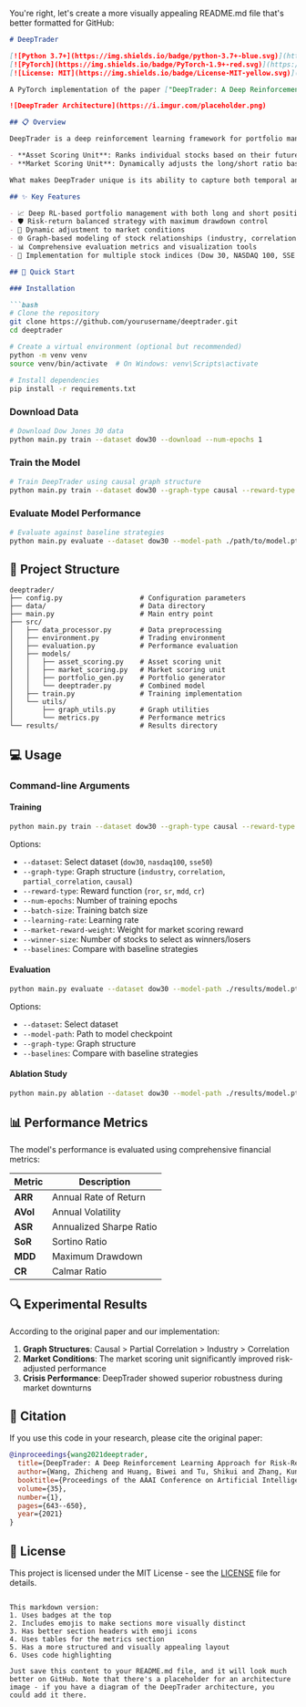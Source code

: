 You're right, let's create a more visually appealing README.md file that's better formatted for GitHub:

```markdown
# DeepTrader

[![Python 3.7+](https://img.shields.io/badge/python-3.7+-blue.svg)](https://www.python.org/downloads/release/python-370/)
[![PyTorch](https://img.shields.io/badge/PyTorch-1.9+-red.svg)](https://pytorch.org/)
[![License: MIT](https://img.shields.io/badge/License-MIT-yellow.svg)](https://opensource.org/licenses/MIT)

A PyTorch implementation of the paper ["DeepTrader: A Deep Reinforcement Learning Approach for Risk-Return Balanced Portfolio Management with Market Conditions Embedding"](https://ojs.aaai.org/index.php/AAAI/article/view/16731) (AAAI 2021).

![DeepTrader Architecture](https://i.imgur.com/placeholder.png)

## 📋 Overview

DeepTrader is a deep reinforcement learning framework for portfolio management that effectively balances risk and return. The model consists of two complementary units:

- **Asset Scoring Unit**: Ranks individual stocks based on their future price movement potential
- **Market Scoring Unit**: Dynamically adjusts the long/short ratio based on market conditions

What makes DeepTrader unique is its ability to capture both temporal and spatial dependencies between assets through different graph structures, with causal structure providing the best performance.

## ✨ Key Features

- 📈 Deep RL-based portfolio management with both long and short positions
- 🛡️ Risk-return balanced strategy with maximum drawdown control
- 🔄 Dynamic adjustment to market conditions 
- 🌐 Graph-based modeling of stock relationships (industry, correlation, partial correlation, causal)
- 📊 Comprehensive evaluation metrics and visualization tools
- 🧪 Implementation for multiple stock indices (Dow 30, NASDAQ 100, SSE 50)

## 🚀 Quick Start

### Installation

```bash
# Clone the repository
git clone https://github.com/yourusername/deeptrader.git
cd deeptrader

# Create a virtual environment (optional but recommended)
python -m venv venv
source venv/bin/activate  # On Windows: venv\Scripts\activate

# Install dependencies
pip install -r requirements.txt
```

### Download Data

```bash
# Download Dow Jones 30 data
python main.py train --dataset dow30 --download --num-epochs 1
```

### Train the Model

```bash
# Train DeepTrader using causal graph structure
python main.py train --dataset dow30 --graph-type causal --reward-type mdd --num-epochs 100
```

### Evaluate Model Performance

```bash
# Evaluate against baseline strategies
python main.py evaluate --dataset dow30 --model-path ./path/to/model.pth --baselines
```

## 📂 Project Structure

```
deeptrader/
├── config.py                   # Configuration parameters
├── data/                       # Data directory
├── main.py                     # Main entry point
├── src/
│   ├── data_processor.py       # Data preprocessing
│   ├── environment.py          # Trading environment
│   ├── evaluation.py           # Performance evaluation
│   ├── models/
│   │   ├── asset_scoring.py    # Asset scoring unit
│   │   ├── market_scoring.py   # Market scoring unit 
│   │   ├── portfolio_gen.py    # Portfolio generator
│   │   └── deeptrader.py       # Combined model
│   ├── train.py                # Training implementation
│   └── utils/
│       ├── graph_utils.py      # Graph utilities
│       └── metrics.py          # Performance metrics
└── results/                    # Results directory
```

## 💻 Usage

### Command-line Arguments

#### Training

```bash
python main.py train --dataset dow30 --graph-type causal --reward-type mdd --num-epochs 100
```

Options:
- `--dataset`: Select dataset (`dow30`, `nasdaq100`, `sse50`)
- `--graph-type`: Graph structure (`industry`, `correlation`, `partial_correlation`, `causal`)
- `--reward-type`: Reward function (`ror`, `sr`, `mdd`, `cr`)
- `--num-epochs`: Number of training epochs
- `--batch-size`: Training batch size
- `--learning-rate`: Learning rate
- `--market-reward-weight`: Weight for market scoring reward
- `--winner-size`: Number of stocks to select as winners/losers
- `--baselines`: Compare with baseline strategies

#### Evaluation

```bash
python main.py evaluate --dataset dow30 --model-path ./results/model.pth --baselines
```

Options:
- `--dataset`: Select dataset
- `--model-path`: Path to model checkpoint
- `--graph-type`: Graph structure
- `--baselines`: Compare with baseline strategies

#### Ablation Study

```bash
python main.py ablation --dataset dow30 --model-path ./results/model.pth
```

## 📊 Performance Metrics

The model's performance is evaluated using comprehensive financial metrics:

| Metric | Description |
|--------|-------------|
| **ARR** | Annual Rate of Return |
| **AVol** | Annual Volatility |
| **ASR** | Annualized Sharpe Ratio |
| **SoR** | Sortino Ratio |
| **MDD** | Maximum Drawdown |
| **CR** | Calmar Ratio |

## 🔍 Experimental Results

According to the original paper and our implementation:

1. **Graph Structures**: Causal > Partial Correlation > Industry > Correlation
2. **Market Conditions**: The market scoring unit significantly improved risk-adjusted performance
3. **Crisis Performance**: DeepTrader showed superior robustness during market downturns

## 📝 Citation

If you use this code in your research, please cite the original paper:

```bibtex
@inproceedings{wang2021deeptrader,
  title={DeepTrader: A Deep Reinforcement Learning Approach for Risk-Return Balanced Portfolio Management with Market Conditions Embedding},
  author={Wang, Zhicheng and Huang, Biwei and Tu, Shikui and Zhang, Kun and Xu, Lei},
  booktitle={Proceedings of the AAAI Conference on Artificial Intelligence},
  volume={35},
  number={1},
  pages={643--650},
  year={2021}
}
```

## 📄 License

This project is licensed under the MIT License - see the [LICENSE](LICENSE) file for details.
```

This markdown version:
1. Uses badges at the top
2. Includes emojis to make sections more visually distinct
3. Has better section headers with emoji icons
4. Uses tables for the metrics section
5. Has a more structured and visually appealing layout
6. Uses code highlighting

Just save this content to your README.md file, and it will look much better on GitHub. Note that there's a placeholder for an architecture image - if you have a diagram of the DeepTrader architecture, you could add it there.